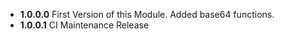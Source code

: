 * **1.0.0.0** First Version of this Module. Added base64 functions.
* **1.0.0.1** CI Maintenance Release